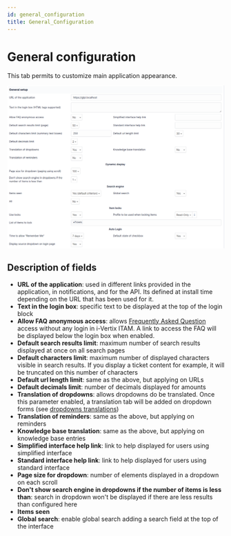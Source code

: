 ```yaml
---
id: general_configuration
title: General_Configuration
---
```


# General configuration

This tab permits to customize main application appearance.

![image](../images/general_configuration.png)

## Description of fields

- **URL of the application**: used in different links provided in the
  application, in notifications, and for the API. Its defined at install
  time depending on the URL that has been used for it.
- **Text in the login box**: specific text to be displayed at the top of
  the login block
- **Allow FAQ anonymous access**: allows
  [Frequently Asked Question](FAQ)
  access without any login in i-Vertix ITAM. A link to access the FAQ will be
  displayed below the login box when enabled.
- **Default search results limit**: maximum number of search results
  displayed at once on all search pages
- **Default characters limit**: maximum number of displayed characters
  visible in search results. If you display a ticket content for
  example, it will be truncated on this number of characters
- **Default url length limit**: same as the above, but applying on URLs
- **Default decimals limit**: number of decimals displayed for amounts
- **Translation of dropdowns**: allows dropdowns do be translated. Once
  this parameter enabled, a translation tab will be added on dropdown
  forms (see [dropdowns   translations](08_Module_Configuration/02_Intitulés/02_Onglet_Traduction.rst))
- **Translation of reminders**: same as the above, but applying on
  reminders
- **Knowledge base translation**: same as the above, but applying on
  knowledge base entries
- **Simplified interface help link**: link to help displayed for users
  using simplified interface
- **Standard interface help link**: link to help displayed for users
  using standard interface
- **Page size for dropdown**: number of elements displayed in a dropdown
  on each scroll
- **Don't show search engine in dropdowns if the number of items is
  less than**: search in dropdown won't be displayed if there are less
  results than configured here
- **Items seen**
- **Global search**: enable global search adding a search field at the
  top of the interface
